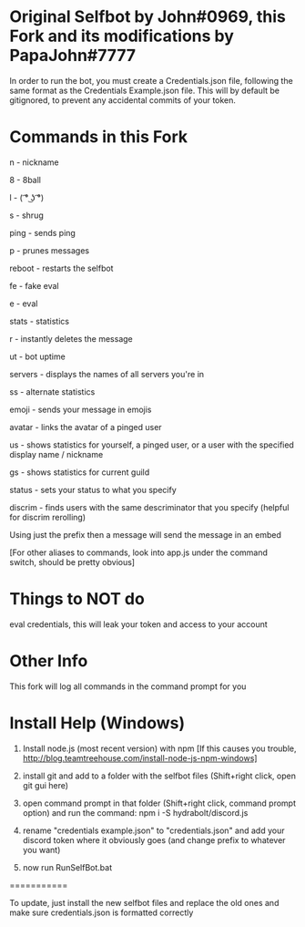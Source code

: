 # Original Selfbot by John#0969, this Fork and its modifications by PapaJohn#7777
In order to run the bot, you must create a Credentials.json file, following the same format as the Credentials Example.json file. This will by default be gitignored, to prevent any accidental commits of your token.



# Commands in this Fork

n - nickname

8 - 8ball

l - ( ͡° ͜ʖ ͡°)

s - shrug

ping - sends ping

p - prunes messages

reboot - restarts the selfbot

fe - fake eval

e - eval

stats - statistics

r - instantly deletes the message

ut - bot uptime 

servers - displays the names of all servers you're in

ss - alternate statistics

emoji - sends your message in emojis

avatar - links the avatar of a pinged user

us - shows statistics for yourself, a pinged user, or a user with the specified display name / nickname

gs - shows statistics for current guild

status - sets your status to what you specify

discrim - finds users with the same descriminator that you specify (helpful for discrim rerolling)

Using just the prefix then a message will send the message in an embed

[For other aliases to commands, look into app.js under the command switch, should be pretty obvious]

# Things to NOT do

eval credentials, this will leak your token and access to your account

# Other Info

This fork will log all commands in the command prompt for you

# Install Help (Windows)
1. Install node.js (most recent version) with npm [If this causes you trouble, http://blog.teamtreehouse.com/install-node-js-npm-windows]

2. install git and add to a folder with the selfbot files (Shift+right click, open git gui here)

3. open command prompt in that folder (Shift+right click, command prompt option) and run the command: npm i -S hydrabolt/discord.js

4. rename "credentials example.json" to "credentials.json" and add your discord token where it obviously goes (and change prefix to whatever you want)

5. now run RunSelfBot.bat

===========

To update, just install the new selfbot files and replace the old ones and make sure credentials.json is formatted correctly
